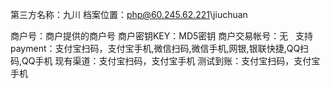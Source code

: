 第三方名称：九川
档案位置：php@60.245.62.221\jiuchuan

商户号：商户提供的商户号
商户密钥KEY：MD5密钥
商户交易帐号：无
 
支持payment：支付宝扫码，支付宝手机,微信扫码,微信手机,网银,银联快捷,QQ扫码,QQ手机
现有渠道：支付宝扫码，支付宝手机
测试到账：支付宝扫码，支付宝手机
